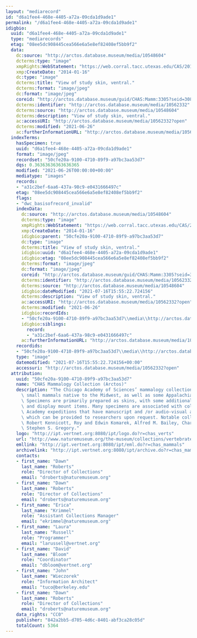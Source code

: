 ```yaml
---
layout: "mediarecord"
id: "d6a1fee4-468e-4405-a72a-09cda1d9ade1"
permalink: "/d6a1fee4-468e-4405-a72a-09cda1d9ade1"
idigbio:
  uuid: "d6a1fee4-468e-4405-a72a-09cda1d9ade1"
  type: "mediarecords"
  etag: "08ee5dc908445cea566e6a5e8ef82408ef5bb9f2"
  data:
    dc:source: "http://arctos.database.museum/media/10548604"
    dcterms:type: "image"
    xmpRights:WebStatement: "https://web.corral.tacc.utexas.edu/CAS/20161217-02/jpg/chas_mamm_3305.3.jpg"
    xmp:CreateDate: "2014-01-16"
    dc:type: "image"
    dcterms:title: "View of study skin, ventral."
    dcterms:format: "image/jpeg"
    dc:format: "image/jpeg"
    coreid: "http://arctos.database.museum/guid/CHAS:Mamm:3305?seid=3087982"
    dcterms:identifier: "http://arctos.database.museum/media/10562332"
    dcterms:source: "http://arctos.database.museum/media/10548604"
    dcterms:description: "View of study skin, ventral."
    ac:accessURI: "http://arctos.database.museum/media/10562332?open"
    dcterms:modified: "2021-06-26"
    ac:furtherInformationURL: "http://arctos.database.museum/media/10562332"
  indexTerms:
    hasSpecimen: true
    uuid: "d6a1fee4-468e-4405-a72a-09cda1d9ade1"
    format: "image/jpeg"
    recordset: "50cfe20a-9100-4710-89f9-a97bc3aa53d7"
    dqs: 0.36363636363636365
    modified: "2021-06-26T00:00:00+00:00"
    mediatype: "images"
    records:
    - "a31c2bef-6aa6-437a-98c9-e0431666497c"
    etag: "08ee5dc908445cea566e6a5e8ef82408ef5bb9f2"
    flags:
    - "dwc_basisofrecord_invalid"
    indexData:
      dc:source: "http://arctos.database.museum/media/10548604"
      dcterms:type: "image"
      xmpRights:WebStatement: "https://web.corral.tacc.utexas.edu/CAS/20161217-02/jpg/chas_mamm_3305.3.jpg"
      xmp:CreateDate: "2014-01-16"
      idigbio:parent: "50cfe20a-9100-4710-89f9-a97bc3aa53d7"
      dc:type: "image"
      dcterms:title: "View of study skin, ventral."
      idigbio:uuid: "d6a1fee4-468e-4405-a72a-09cda1d9ade1"
      idigbio:etag: "08ee5dc908445cea566e6a5e8ef82408ef5bb9f2"
      dcterms:format: "image/jpeg"
      dc:format: "image/jpeg"
      coreid: "http://arctos.database.museum/guid/CHAS:Mamm:3305?seid=3087982"
      dcterms:identifier: "http://arctos.database.museum/media/10562332"
      dcterms:source: "http://arctos.database.museum/media/10548604"
      idigbio:dateModified: "2021-07-16T15:55:22.724156"
      dcterms:description: "View of study skin, ventral."
      ac:accessURI: "http://arctos.database.museum/media/10562332?open"
      dcterms:modified: "2021-06-26"
      idigbio:recordIds:
      - "50cfe20a-9100-4710-89f9-a97bc3aa53d7\\media\\http://arctos.database.museum/media/10562332"
      idigbio:siblings:
        record:
        - "a31c2bef-6aa6-437a-98c9-e0431666497c"
      ac:furtherInformationURL: "http://arctos.database.museum/media/10562332"
    recordids:
    - "50cfe20a-9100-4710-89f9-a97bc3aa53d7\\media\\http://arctos.database.museum/media/10562332"
    type: "image"
    datemodified: "2021-07-16T15:55:22.724156+00:00"
    accessuri: "http://arctos.database.museum/media/10562332?open"
  attribution:
    uuid: "50cfe20a-9100-4710-89f9-a97bc3aa53d7"
    name: "CHAS Mammalogy Collection (Arctos)"
    description: "The Chicago Academy of Sciences’ mammalogy collection contains mostly\
      \ small mammals native to the Midwest, as well as some Appalachian species.\
      \ Specimens are primarily prepared as skins, with some additional osteological\
      \ and display mount items. Many specimens are associated with collectors or\
      \ Academy expeditions that have manuscript and /or audio-visual archival material,\
      \ which can be provided to researchers upon request. Notable collectors include\
      \ Robert Kennicott, Roy and Edwin Komarek, Alfred M. Bailey, Charles D. Brower,\
      \ Stephen S. Gregory."
    logo: "http://ipt.vertnet.org:8080/ipt/logo.do?r=chas_verts"
    url: "http://www.naturemuseum.org/the-museum/collections/vertebrates"
    emllink: "http://ipt.vertnet.org:8080/ipt/eml.do?r=chas_mammals"
    archivelink: "http://ipt.vertnet.org:8080/ipt/archive.do?r=chas_mammals"
    contacts:
    - first_name: "Dawn"
      last_name: "Roberts"
      role: "Director of Collections"
      email: "droberts@naturemuseum.org"
    - first_name: "Dawn"
      last_name: "Roberts"
      role: "Director of Collections"
      email: "droberts@naturemuseum.org"
    - first_name: "Erica"
      last_name: "Krimmel"
      role: "Assistant Collections Manager"
      email: "ekrimmel@naturemuseum.org"
    - first_name: "Laura"
      last_name: "Russell"
      role: "Programmer"
      email: "larussell@vertnet.org"
    - first_name: "David"
      last_name: "Bloom"
      role: "Coordinator"
      email: "dbloom@vertnet.org"
    - first_name: "John"
      last_name: "Wieczorek"
      role: "Information Architect"
      email: "tuco@berkeley.edu"
    - first_name: "Dawn"
      last_name: "Roberts"
      role: "Director of Collections"
      email: "droberts@naturemuseum.org"
    data_rights: "CC0"
    publisher: "842a2bb5-d705-4d6c-8401-abf3ca28c05d"
    totalCount: 5364
---
```

